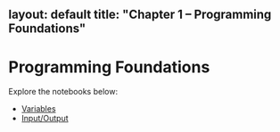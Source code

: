 layout: default
title: "Chapter 1 – Programming Foundations"
---

# Programming Foundations

Explore the notebooks below:

- [Variables](01-variables.ipynb)
- [Input/Output](02-inputoutput.ipynb)

